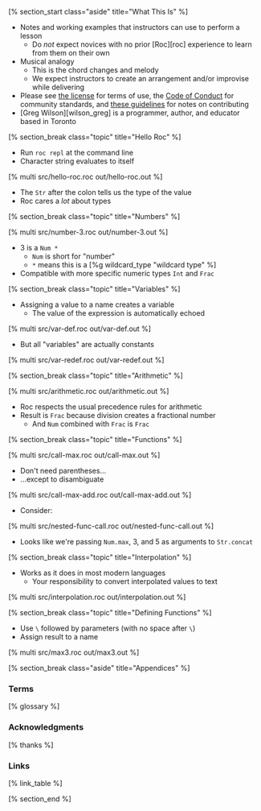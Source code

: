 <!-- ---------------------------------------------------------------- -->
[% section_start class="aside" title="What This Is" %]

-   Notes and working examples that instructors can use to perform a lesson
    -   Do *not* expect novices with no prior [Roc][roc] experience to learn from them on their own
-   Musical analogy
    -   This is the chord changes and melody
    -   We expect instructors to create an arrangement and/or improvise while delivering
-   Please see [the license](./license/) for terms of use,
    the [Code of Conduct](./conduct/) for community standards,
    and [these guidelines](./contributing/) for notes on contributing
-   [Greg Wilson][wilson_greg] is a programmer, author, and educator based in Toronto

<!-- ---------------------------------------------------------------- -->
[% section_break class="topic" title="Hello Roc" %]

-   Run `roc repl` at the command line
-   Character string evaluates to itself

[% multi src/hello-roc.roc out/hello-roc.out %]

-   The `Str` after the colon tells us the type of the value
-   Roc cares a *lot* about types

<!-- ---------------------------------------------------------------- -->
[% section_break class="topic" title="Numbers" %]

[% multi src/number-3.roc out/number-3.out %]

-   3 is a `Num *`
    -   `Num` is short for "number"
    -   `*` means this is a [%g wildcard_type "wildcard type" %]
-   Compatible with more specific numeric types `Int` and `Frac`

<!-- ---------------------------------------------------------------- -->
[% section_break class="topic" title="Variables" %]

-   Assigning a value to a name creates a variable
    -   The value of the expression is automatically echoed

[% multi src/var-def.roc out/var-def.out %]

-   But all "variables" are actually constants

[% multi src/var-redef.roc out/var-redef.out %]

<!-- ---------------------------------------------------------------- -->
[% section_break class="topic" title="Arithmetic" %]

[% multi src/arithmetic.roc out/arithmetic.out %]

-   Roc respects the usual precedence rules for arithmetic
-   Result is `Frac` because division creates a fractional number
    -   And `Num` combined with `Frac` is `Frac`

<!-- ---------------------------------------------------------------- -->
[% section_break class="topic" title="Functions" %]

[% multi src/call-max.roc out/call-max.out %]

-   Don't need parentheses…
-   …except to disambiguate

[% multi src/call-max-add.roc out/call-max-add.out %]

-   Consider:

[% multi src/nested-func-call.roc out/nested-func-call.out %]

-   Looks like we're passing `Num.max`, 3, and 5 as arguments to `Str.concat`

<!-- ---------------------------------------------------------------- -->
[% section_break class="topic" title="Interpolation" %]

-   Works as it does in most modern languages
    -   Your responsibility to convert interpolated values to text

[% multi src/interpolation.roc out/interpolation.out %]

<!-- ---------------------------------------------------------------- -->
[% section_break class="topic" title="Defining Functions" %]

-   Use `\` followed by parameters (with no space after `\`)
-   Assign result to a name

[% multi src/max3.roc out/max3.out %]

<!-- ---------------------------------------------------------------- -->
[% section_break class="aside" title="Appendices" %]

### Terms

[% glossary %]

### Acknowledgments

[% thanks %]

### Links

[% link_table %]

[% section_end %]

